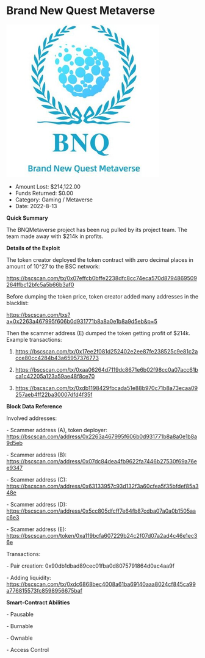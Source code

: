 # Brand New Quest Metaverse
![Brand New Quest Metaverse](/rektimages/Brand-New-Quest-Metaverse.png)
- Amount Lost: $214,122.00
- Funds Returned: $0.00
- Category: Gaming / Metaverse
- Date: 2022-8-13

**Quick Summary**

The BNQMetaverse project has been rug pulled by its project team. The team made away with $214k in profits.

  


 **Details of the Exploit**

The token creator deployed the token contract with zero decimal places in amount of 10^27 to the BSC network:

https://bscscan.com/tx/0x07effcb0bffe2238dfc8cc74eca570d8794869509264ffbc12bfc5a5b66b3af0

Before dumping the token price, token creator added many addresses in the blacklist:

https://bscscan.com/txs?a=0x2263a467995f606b0d931771b8a8a0e1b8a9d5eb&p=5

Then the scammer address (E) dumped the token getting profit of $214k. Example transactions:

1) https://bscscan.com/tx/0x17ee2f081d252402e2ee87fe238525c9e81c2acce80cc4284b43a65957376773

2) https://bscscan.com/tx/0xaa06264d7119dc8671e6b02f98cc0a07acc61bca1c42205a123a59ae48f8ce70

3) https://bscscan.com/tx/0xdb1198429fbcada51e88b970c71b8a73ecaa09257aeb4ff22ba30007dfd4f35f

  


 **Block Data Reference**

Involved addresses:

\- Scammer address (A), token deployer: https://bscscan.com/address/0x2263a467995f606b0d931771b8a8a0e1b8a9d5eb

\- Scammer address (B): https://bscscan.com/address/0x07dc84dea4fb9622fa7446b27530f69a76ee9347

\- Scammer address (C): https://bscscan.com/address/0x63133957c93d132f3a60cfea5f35bfdef85a348e

\- Scammer address (D): https://bscscan.com/address/0x5cc805dfcff7e64fb87cdba07a0a0b1505aac6e3

\- Scammer address (E): https://bscscan.com/token/0xa119bcfa607229b24c2f07d07a2ad4c46e1ec36e

  


Transactions:

\- Pair creation: 0x90db1dbad89cec01fba0d8075791864d0ac4aa9f

\- Adding liquidity: https://bscscan.com/tx/0xdc6868bec4008a61ba69140aaa8024cf845ca99a776815573fc8598956675baf

  


 **Smart-Contract Abilities**

\- Pausable

\- Burnable

\- Ownable

\- Access Control



